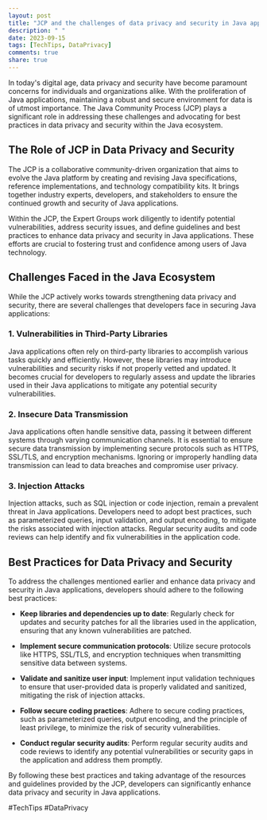 ```yaml
---
layout: post
title: "JCP and the challenges of data privacy and security in Java applications"
description: " "
date: 2023-09-15
tags: [TechTips, DataPrivacy]
comments: true
share: true
---
```


In today's digital age, data privacy and security have become paramount concerns for individuals and organizations alike. With the proliferation of Java applications, maintaining a robust and secure environment for data is of utmost importance. The Java Community Process (JCP) plays a significant role in addressing these challenges and advocating for best practices in data privacy and security within the Java ecosystem.

## The Role of JCP in Data Privacy and Security

The JCP is a collaborative community-driven organization that aims to evolve the Java platform by creating and revising Java specifications, reference implementations, and technology compatibility kits. It brings together industry experts, developers, and stakeholders to ensure the continued growth and security of Java applications.

Within the JCP, the Expert Groups work diligently to identify potential vulnerabilities, address security issues, and define guidelines and best practices to enhance data privacy and security in Java applications. These efforts are crucial to fostering trust and confidence among users of Java technology.

## Challenges Faced in the Java Ecosystem

While the JCP actively works towards strengthening data privacy and security, there are several challenges that developers face in securing Java applications:

### 1. Vulnerabilities in Third-Party Libraries

Java applications often rely on third-party libraries to accomplish various tasks quickly and efficiently. However, these libraries may introduce vulnerabilities and security risks if not properly vetted and updated. It becomes crucial for developers to regularly assess and update the libraries used in their Java applications to mitigate any potential security vulnerabilities.

### 2. Insecure Data Transmission

Java applications often handle sensitive data, passing it between different systems through varying communication channels. It is essential to ensure secure data transmission by implementing secure protocols such as HTTPS, SSL/TLS, and encryption mechanisms. Ignoring or improperly handling data transmission can lead to data breaches and compromise user privacy.

### 3. Injection Attacks

Injection attacks, such as SQL injection or code injection, remain a prevalent threat in Java applications. Developers need to adopt best practices, such as parameterized queries, input validation, and output encoding, to mitigate the risks associated with injection attacks. Regular security audits and code reviews can help identify and fix vulnerabilities in the application code.

## Best Practices for Data Privacy and Security

To address the challenges mentioned earlier and enhance data privacy and security in Java applications, developers should adhere to the following best practices:

- **Keep libraries and dependencies up to date**: Regularly check for updates and security patches for all the libraries used in the application, ensuring that any known vulnerabilities are patched.

- **Implement secure communication protocols**: Utilize secure protocols like HTTPS, SSL/TLS, and encryption techniques when transmitting sensitive data between systems.

- **Validate and sanitize user input**: Implement input validation techniques to ensure that user-provided data is properly validated and sanitized, mitigating the risk of injection attacks.

- **Follow secure coding practices**: Adhere to secure coding practices, such as parameterized queries, output encoding, and the principle of least privilege, to minimize the risk of security vulnerabilities.

- **Conduct regular security audits**: Perform regular security audits and code reviews to identify any potential vulnerabilities or security gaps in the application and address them promptly.

By following these best practices and taking advantage of the resources and guidelines provided by the JCP, developers can significantly enhance data privacy and security in Java applications.

#TechTips #DataPrivacy